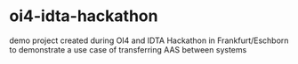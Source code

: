 # oi4-idta-hackathon
demo project created during OI4 and IDTA Hackathon in Frankfurt/Eschborn to demonstrate a use case of transferring AAS between systems
